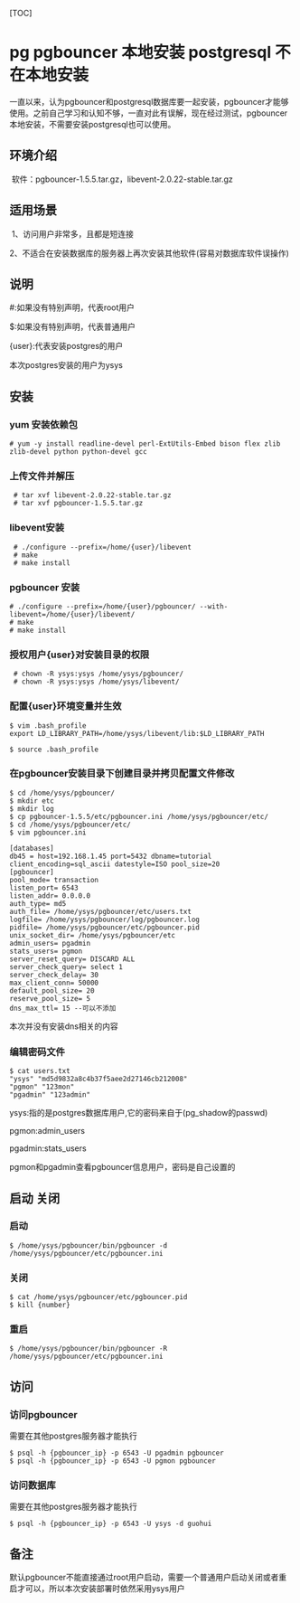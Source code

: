 [TOC]

# pg pgbouncer 本地安装 postgresql 不在本地安装



​	一直以来，认为pgbouncer和postgresql数据库要一起安装，pgbouncer才能够使用。之前自己学习和认知不够，一直对此有误解，现在经过测试，pgbouncer本地安装，不需要安装postgresql也可以使用。



## 环境介绍



​	软件：pgbouncer-1.5.5.tar.gz，libevent-2.0.22-stable.tar.gz



## 适用场景



​	1、访问用户非常多，且都是短连接

​	2、不适合在安装数据库的服务器上再次安装其他软件(容易对数据库软件误操作)





## 说明



#:如果没有特别声明，代表root用户

$:如果没有特别声明，代表普通用户

{user}:代表安装postgres的用户



本次postgres安装的用户为ysys



## 安装

### yum 安装依赖包

```
# yum -y install readline-devel perl-ExtUtils-Embed bison flex zlib zlib-devel python python-devel gcc
```



### 上传文件并解压

```
 # tar xvf libevent-2.0.22-stable.tar.gz  
 # tar xvf pgbouncer-1.5.5.tar.gz  
```

### libevent安装

```
 # ./configure --prefix=/home/{user}/libevent
 # make
 # make install
```

### pgbouncer 安装

```
# ./configure --prefix=/home/{user}/pgbouncer/ --with-libevent=/home/{user}/libevent/
# make
# make install
```

### 授权用户{user}对安装目录的权限

```
 # chown -R ysys:ysys /home/ysys/pgbouncer/
 # chown -R ysys:ysys /home/ysys/libevent/
```

### 配置{user}环境变量并生效

```
$ vim .bash_profile
export LD_LIBRARY_PATH=/home/ysys/libevent/lib:$LD_LIBRARY_PATH
```

```
$ source .bash_profile
```

### 在pgbouncer安装目录下创建目录并拷贝配置文件修改

```
$ cd /home/ysys/pgbouncer/
$ mkdir etc
$ mkdir log
$ cp pgbouncer-1.5.5/etc/pgbouncer.ini /home/ysys/pgbouncer/etc/
$ cd /home/ysys/pgbouncer/etc/
$ vim pgbouncer.ini

[databases]
db45 = host=192.168.1.45 port=5432 dbname=tutorial client_encoding=sql_ascii datestyle=ISO pool_size=20
[pgbouncer]
pool_mode= transaction
listen_port= 6543
listen_addr= 0.0.0.0
auth_type= md5
auth_file= /home/ysys/pgbouncer/etc/users.txt
logfile= /home/ysys/pgbouncer/log/pgbouncer.log
pidfile= /home/ysys/pgbouncer/etc/pgbouncer.pid
unix_socket_dir= /home/ysys/pgbouncer/etc
admin_users= pgadmin
stats_users= pgmon
server_reset_query= DISCARD ALL
server_check_query= select 1
server_check_delay= 30
max_client_conn= 50000
default_pool_size= 20
reserve_pool_size= 5
dns_max_ttl= 15 --可以不添加
```

本次并没有安装dns相关的内容

### 编辑密码文件

```
$ cat users.txt 
"ysys" "md5d9832a8c4b37f5aee2d27146cb212008"
"pgmon" "123mon"
"pgadmin" "123admin"
```

ysys:指的是postgres数据库用户,它的密码来自于(pg_shadow的passwd)

pgmon:admin_users

pgadmin:stats_users

pgmon和pgadmin查看pgbouncer信息用户，密码是自己设置的



## 启动 关闭



### 启动

```
$ /home/ysys/pgbouncer/bin/pgbouncer -d /home/ysys/pgbouncer/etc/pgbouncer.ini 
```

### 关闭

```
$ cat /home/ysys/pgbouncer/etc/pgbouncer.pid
$ kill {number}
```

### 重启

```
$ /home/ysys/pgbouncer/bin/pgbouncer -R /home/ysys/pgbouncer/etc/pgbouncer.ini  
```



## 访问

### 访问pgbouncer

需要在其他postgres服务器才能执行

```
$ psql -h {pgbouncer_ip} -p 6543 -U pgadmin pgbouncer
$ psql -h {pgbouncer_ip} -p 6543 -U pgmon pgbouncer
```



### 访问数据库

需要在其他postgres服务器才能执行

```
$ psql -h {pgbouncer_ip} -p 6543 -U ysys -d guohui
```



## 备注

​	默认pgbouncer不能直接通过root用户启动，需要一个普通用户启动关闭或者重启才可以，所以本次安装部署时依然采用ysys用户